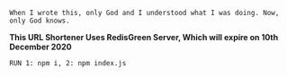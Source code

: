 ```
When I wrote this, only God and I understood what I was doing. Now, only God knows.
```

**This URL Shortener Uses RedisGreen Server, Which will expire on 10th December 2020**

```
RUN 1: npm i, 2: npm index.js
```
